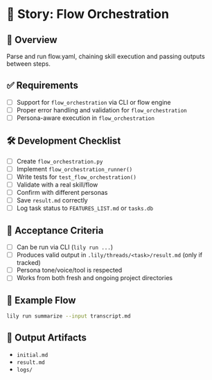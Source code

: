 # 📘 Story: Flow Orchestration

## 🧭 Overview
Parse and run flow.yaml, chaining skill execution and passing outputs between steps.

## ✅ Requirements
- [ ] Support for `flow_orchestration` via CLI or flow engine
- [ ] Proper error handling and validation for `flow_orchestration`
- [ ] Persona-aware execution in `flow_orchestration`

## 🛠 Development Checklist
- [ ] Create `flow_orchestration.py`
- [ ] Implement `flow_orchestration_runner()`
- [ ] Write tests for `test_flow_orchestration()`
- [ ] Validate with a real skill/flow
- [ ] Confirm with different personas
- [ ] Save `result.md` correctly
- [ ] Log task status to `FEATURES_LIST.md` or `tasks.db`

## 🧪 Acceptance Criteria
- [ ] Can be run via CLI (`lily run ...`)
- [ ] Produces valid output in `.lily/threads/<task>/result.md` (only if tracked)
- [ ] Persona tone/voice/tool is respected
- [ ] Works from both fresh and ongoing project directories

## 🧵 Example Flow
```bash
lily run summarize --input transcript.md
```

## 📁 Output Artifacts
- `initial.md`
- `result.md`
- `logs/`
